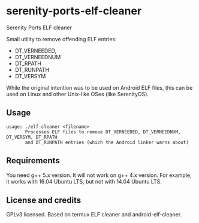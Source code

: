 # serenity-ports-elf-cleaner
Serenity Ports ELF cleaner

Small utility to remove offending ELF entries:
  - DT_VERNEEDED, 
  - DT_VERNEEDNUM
  - DT_RPATH
  - DT_RUNPATH
  - DT_VERSYM

While the original intention was to be used on Android ELF files, this can be
used on Linux and other Unix-like OSes (like SerenityOS).

## Usage

```
usage: ./elf-cleaner <filename>
       Processes ELF files to remove DT_VERNEEDED, DT_VERNEEDNUM, DT_VERSYM, DT_RPATH
       and DT_RUNPATH entries (which the Android linker warns about)
```

## Requirements

You need g++ 5.x version. It will not work on g++ 4.x version. For example, it works with 16.04 Ubuntu LTS, but not with 14.04 Ubuntu LTS. 

## License and credits

GPLv3 licensed. Based on termux ELF cleaner and android-elf-cleaner.

